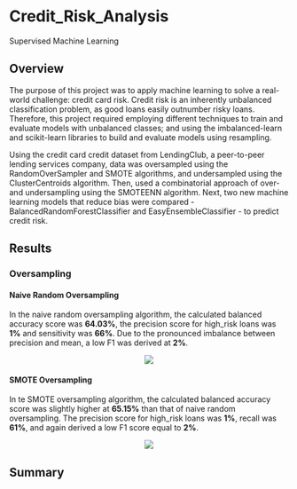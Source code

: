 # Credit_Risk_Analysis
Supervised Machine Learning

## Overview

The purpose of this project was to apply machine learning to solve a real-world challenge: credit card risk. Credit risk is an inherently unbalanced classification problem, as good loans easily outnumber risky loans. Therefore, this project required employing different techniques to train and evaluate models with unbalanced classes; and using the imbalanced-learn and scikit-learn libraries to build and evaluate models using resampling.

Using the credit card credit dataset from LendingClub, a peer-to-peer lending services company, data was oversampled using the RandomOverSampler and SMOTE algorithms, and undersampled using the ClusterCentroids algorithm. Then, used a combinatorial approach of over- and undersampling using the SMOTEENN algorithm. Next, two new machine learning models that reduce bias were compared - BalancedRandomForestClassifier and EasyEnsembleClassifier - to predict credit risk. 

## Results

### Oversampling

#### Naive Random Oversampling

In the naive random oversampling algorithm, the calculated balanced accuracy score was **64.03%**, the precision score for high_risk loans was **1%** and  sensitivity was **66%**. Due to the pronounced imbalance between precision and mean, a low F1 was derived at **2%**. 

<p align=center> <img src="https://user-images.githubusercontent.com/95978097/167976282-0ccd648a-80f0-497b-9cf4-d1ad7e2689a1.png"></p>

#### SMOTE Oversampling

In te SMOTE oversampling algorithm, the calculated balanced accuracy score was slightly higher at **65.15%** than that of naive random oversampling. The precision score for high_risk loans was **1%**, recall was **61%**, and again derived a low F1 score equal to **2%**.

<p align=center> <img src="ttps://user-images.githubusercontent.com/95978097/167981080-725c5a55-94bf-46f9-8189-96883bffd134.png"></p>

## Summary

